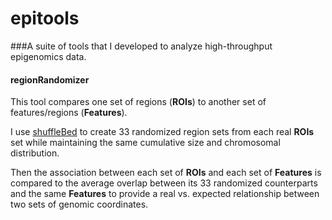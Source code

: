 # epitools

###A suite of tools that I developed to analyze high-throughput epigenomics data.

#### regionRandomizer

This tool compares one set of regions (**ROIs**) to another set of features/regions (**Features**).

I use [shuffleBed](http://bedtools.readthedocs.io/en/latest/) to create 33 randomized region sets from each real **ROIs** set while maintaining the same cumulative size and chromosomal distribution.

Then the association between each set of **ROIs** and each set of **Features** is compared to the average overlap between its 33 randomized counterparts and the same **Features** to provide a real vs. expected relationship between two sets of genomic coordinates.


